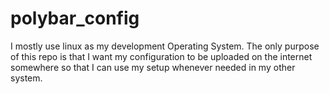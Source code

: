 # polybar_config
I mostly use linux as my development Operating System. The only purpose of this repo is that I want my configuration to be uploaded on the internet somewhere so that I can use my setup whenever needed in my other system.
